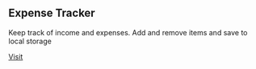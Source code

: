 ## Expense Tracker

Keep track of income and expenses. Add and remove items and save to local storage

[Visit](https://expencetracker-sujaykummari.vercel.app/)
